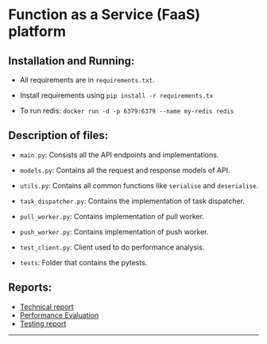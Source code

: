 # Function as a Service (FaaS) platform

## Installation and Running:

  - All requirements are in `requirements.txt`. 

  - Install requirements using `pip install -r requirements.tx`

  - To run redis: `docker run -d -p 6379:6379 --name my-redis redis`

## Description of files:

  - `main.py`: Consists all the API endpoints and implementations.

  - `models.py`: Contains all the request and response models of API.

  - `utils.py`: Contains all common functions like `serialise` and `deserialise`.

  - `task_dispatcher.py`: Contains the implementation of task dispatcher.

  - `pull_worker.py`: Contains implementation of pull worker.

  - `push_worker.py`: Contains implementation of push worker.

  - `test_client.py`: Client used to do performance analysis.

  - `tests`: Folder that contains the pytests.

## Reports:
- [Technical report](./reports/technical_report.md)
- [Performance Evaluation](./reports/performance_report.md)
- [Testing report](./reports/testing_report.md)

---